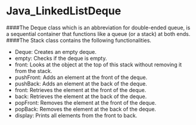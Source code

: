 Java_LinkedListDeque
====================

####The Deque class which is an abbreviation for double-ended queue, is a sequential container that functions like a queue (or a stack) at both ends.
####The Stack class contains the following functionalities.
*  Deque: Creates an empty deque.
*  empty: Checks if the deque is empty.
*  front: Looks at the object at the top of this stack without removing it from the stack.
*  pushFront: Adds an element at the front of the deque.
*  pushBack: Adds an element at the back of the deque.
*  front: Retrieves the element at the front of the deque.
*  back: Retrieves the element at the back of the deque.
*  popFront: Removes the element at the front of the deque.
*  popBack: Removes the element at the back of the deque.
*  display: Prints all elements from the front to back.